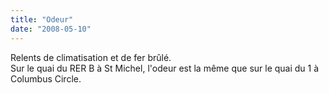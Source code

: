 ```yaml
---
title: "Odeur"
date: "2008-05-10"
---
```


Relents de climatisation et de fer brûlé.  
Sur le quai du RER B à St Michel, l'odeur est la même que sur le quai du 1 à Columbus Circle.
